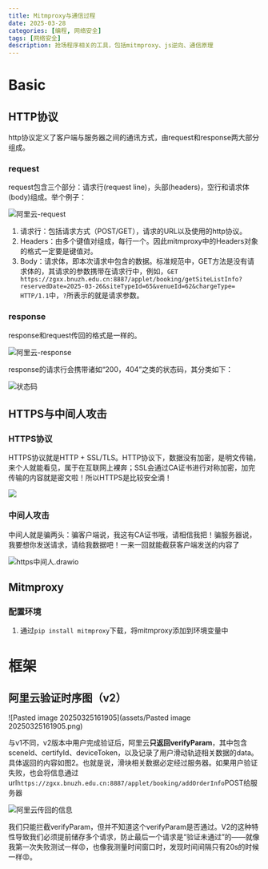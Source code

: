 ```yaml
---
title: Mitmproxy与通信过程
date: 2025-03-28
categories: [编程, 网络安全]
tags: [网络安全]
description: 抢场程序相关的工具，包括mitmproxy、js逆向、通信原理
---
```


# Basic

## HTTP协议

http协议定义了客户端与服务器之间的通讯方式，由request和response两大部分组成。

### request

request包含三个部分：请求行(request line)，头部(headers)，空行和请求体(body)组成。举个例子：

![阿里云-request](assets/阿里云-request.png)



1. 请求行：包括请求方式（POST/GET），请求的URL以及使用的http协议。
2. Headers：由多个键值对组成，每行一个。因此mitmproxy中的Headers对象的格式一定要是键值对。
3. Body：请求体，即本次请求中包含的数据。标准规范中，GET方法是没有请求体的，其请求的参数携带在请求行中，例如，`GET https://zgxx.bnuzh.edu.cn:8887/applet/booking/getSiteListInfo?reservedDate=2025-03-26&siteTypeId=65&venueId=62&chargeType= HTTP/1.1`中，`?`所表示的就是请求参数。

### response

response和request传回的格式是一样的。

![阿里云-response](assets/阿里云-response.png)

response的请求行会携带诸如“200，404”之类的状态码，其分类如下：

![状态码](assets/状态码.png)

## HTTPS与中间人攻击

### HTTPS协议

HTTPS协议就是HTTP + SSL/TLS。HTTP协议下，数据没有加密，是明文传输，来个人就能看见，属于在互联网上裸奔；SSL会通过CA证书进行对称加密，加完传输的内容就是密文啦！所以HTTPS是比较安全滴！

![](assets/HTTPS.png)

### 中间人攻击

中间人就是骗两头：骗客户端说，我这有CA证书哦，请相信我把！骗服务器说，我要想你发送请求，请给我数据吧！一来一回就能截获客户端发送的内容了

![https中间人.drawio](assets/https中间人.drawio.png)

## Mitmproxy

### 配置环境

1. 通过`pip install mitmproxy`下载，将mitmproxy添加到环境变量中



#  框架

## 阿里云验证时序图（v2）



![Pasted image 20250325161905](assets/Pasted image 20250325161905.png)

与v1不同，v2版本中用户完成验证后，阿里云**只返回verifyParam**，其中包含sceneId、certifyId、deviceToken，以及记录了用户滑动轨迹相关数据的data。具体返回的内容如图2。也就是说，滑块相关数据必定经过服务器。如果用户验证失败，也会将信息通过url`https://zgxx.bnuzh.edu.cn:8887/applet/booking/addOrderInfo`POST给服务器

![阿里云传回的信息](assets/阿里云传回的信息.png)



​	我们只能拦截verifyParam，但并不知道这个verifyParam是否通过。V2的这种特性导致我们必须提前储存多个请求，防止最后一个请求是“验证未通过”的——就像我第一次失败测试一样😡，也像我测量时间窗口时，发现时间间隔只有20s的时候一样😡。 



######















